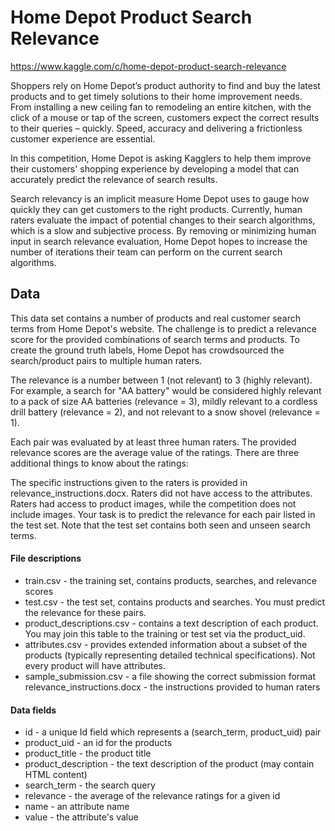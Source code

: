 # Home Depot Product Search Relevance

https://www.kaggle.com/c/home-depot-product-search-relevance

Shoppers rely on Home Depot’s product authority to find and buy the latest products and to get timely solutions to their home improvement needs. From installing a new ceiling fan to remodeling an entire kitchen, with the click of a mouse or tap of the screen, customers expect the correct results to their queries – quickly. Speed, accuracy and delivering a frictionless customer experience are essential.

In this competition, Home Depot is asking Kagglers to help them improve their customers' shopping experience by developing a model that can accurately predict the relevance of search results.

Search relevancy is an implicit measure Home Depot uses to gauge how quickly they can get customers to the right products. Currently, human raters evaluate the impact of potential changes to their search algorithms, which is a slow and subjective process. By removing or minimizing human input in search relevance evaluation, Home Depot hopes to increase the number of iterations their team can perform on the current search algorithms.

## Data



This data set contains a number of products and real customer search terms from Home Depot's website. The challenge is to predict a relevance score for the provided combinations of search terms and products. To create the ground truth labels, Home Depot has crowdsourced the search/product pairs to multiple human raters.

The relevance is a number between 1 (not relevant) to 3 (highly relevant). For example, a search for "AA battery" would be considered highly relevant to a pack of size AA batteries (relevance = 3), mildly relevant to a cordless drill battery (relevance = 2), and not relevant to a snow shovel (relevance = 1).

Each pair was evaluated by at least three human raters. The provided relevance scores are the average value of the ratings. There are three additional things to know about the ratings:

The specific instructions given to the raters is provided in relevance_instructions.docx.
Raters did not have access to the attributes.
Raters had access to product images, while the competition does not include images.
Your task is to predict the relevance for each pair listed in the test set. Note that the test set contains both seen and unseen search terms.

#### File descriptions
- train.csv - the training set, contains products, searches, and relevance scores  
- test.csv - the test set, contains products and searches. You must predict the relevance for these pairs.   
- product_descriptions.csv - contains a text description of each product. You may join this table to the training or test set via the product_uid.  
- attributes.csv -  provides extended information about a subset of the products (typically representing detailed technical specifications). Not every product will have attributes.
- sample_submission.csv - a file showing the correct submission format
relevance_instructions.docx - the instructions provided to human raters

#### Data fields
- id - a unique Id field which represents a (search_term, product_uid) pair
- product_uid - an id for the products
- product_title - the product title
- product_description - the text description of the product (may contain HTML content)
- search_term - the search query
- relevance - the average of the relevance ratings for a given id
- name - an attribute name
- value - the attribute's value